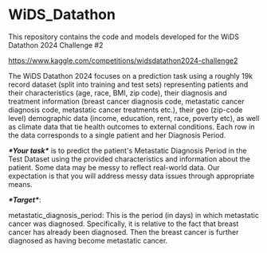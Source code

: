 # WiDS_Datathon



This repository contains the code and models developed for the WiDS Datathon 2024 Challenge #2



https://www.kaggle.com/competitions/widsdatathon2024-challenge2



The WiDS Datathon 2024 focuses on a prediction task using a roughly 19k record dataset (split into training and test sets) representing patients and their characteristics (age, race, BMI, zip code), their diagnosis and treatment information (breast cancer diagnosis code, metastatic cancer diagnosis code, metastatic cancer treatments etc.), their geo (zip-code level) demographic data (income, education, rent, race, poverty etc), as well as climate data that tie health outcomes to external conditions. Each row in the data corresponds to a single patient and her Diagnosis Period. 



***\*Your task\**** is to predict the patient's Metastatic Diagnosis Period in the Test Dataset using the provided characteristics and information about the patient. Some data may be messy to reflect real-world data. Our expectation is that you will address messy data issues through appropriate means.



***\*Target\****: 



metastatic_diagnosis_period: This is the period (in days) in which metastatic cancer was diagnosed. Specifically, it is relative to the fact that breast cancer has already been diagnosed. Then the breast cancer is further diagnosed as having become metastatic cancer.
